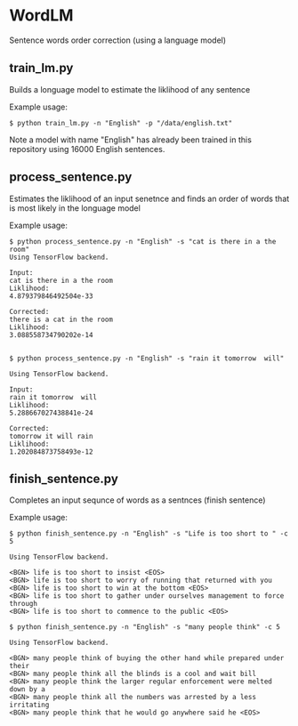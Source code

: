 # WordLM
Sentence words order correction (using a language model)

## train_lm.py
Builds a longuage model to estimate the liklihood of any sentence

Example usage:
```
$ python train_lm.py -n "English" -p "/data/english.txt"

```
Note a model with name "English" has already been trained in this repository using 16000 English sentences.



## process_sentence.py
Estimates the liklihood of an input senetnce and finds an order of words
that is most likely in the longuage model

Example usage:
```
$ python process_sentence.py -n "English" -s "cat is there in a the room"
Using TensorFlow backend.

Input: 
cat is there in a the room
Liklihood:
4.879379846492504e-33

Corrected: 
there is a cat in the room
Liklihood:
3.088558734790202e-14


$ python process_sentence.py -n "English" -s "rain it tomorrow  will"

Using TensorFlow backend.

Input: 
rain it tomorrow  will
Liklihood:
5.288667027438841e-24

Corrected: 
tomorrow it will rain
Liklihood:
1.202084873758493e-12

```

## finish_sentence.py
Completes an input sequnce of words  as a sentnces (finish sentence)

Example usage:
```
$ python finish_sentence.py -n "English" -s "Life is too short to " -c 5

Using TensorFlow backend.

<BGN> life is too short to insist <EOS>
<BGN> life is too short to worry of running that returned with you
<BGN> life is too short to win at the bottom <EOS>
<BGN> life is too short to gather under ourselves management to force through
<BGN> life is too short to commence to the public <EOS>

$ python finish_sentence.py -n "English" -s "many people think" -c 5

Using TensorFlow backend.

<BGN> many people think of buying the other hand while prepared under their
<BGN> many people think all the blinds is a cool and wait bill
<BGN> many people think the larger regular enforcement were melted down by a
<BGN> many people think all the numbers was arrested by a less irritating
<BGN> many people think that he would go anywhere said he <EOS>

```

